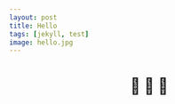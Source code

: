 ```yaml
---
layout: post 
title: Hello
tags: [jekyll, test]
image: hello.jpg
---
```


<h1 style="text-align: center;">
🎉		🎊		🎈  
</h1>